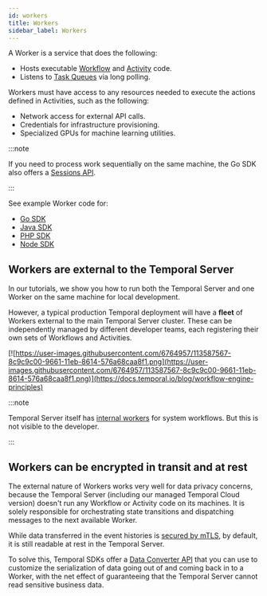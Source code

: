 ```yaml
---
id: workers
title: Workers
sidebar_label: Workers
---
```


A Worker is a service that does the following:

- Hosts executable [Workflow](/docs/concepts/workflows) and [Activity](/docs/concepts/activities) code.
- Listens to [Task Queues](/docs/concepts/task-queues) via long polling.

Workers must have access to any resources needed to execute the actions defined in Activities, such as the following:

- Network access for external API calls.
- Credentials for infrastructure provisioning.
- Specialized GPUs for machine learning utilities.


:::note

If you need to process work sequentially on the same machine, the Go SDK also offers a [Sessions API](https://docs.temporal.io/docs/go/sessions/).

:::

See example Worker code for:

- [Go SDK](docs/go/workers)
- [Java SDK](docs/java/run-your-first-app-tutorial/#the-worker)
- [PHP SDK](docs/php/workers)
- [Node SDK](docs/node/hello-world/#worker)

## Workers are external to the Temporal Server

In our tutorials, we show you how to run both the Temporal Server and one Worker on the same machine for local development.

However, a typical production Temporal deployment will have a **fleet** of Workers external to the main Temporal Server cluster. 
These can be independently managed by different developer teams, each registering their own sets of Workflows and Activities.

[![https://user-images.githubusercontent.com/6764957/113587567-8c9c9c00-9661-11eb-8614-576a68caa8f1.png](https://user-images.githubusercontent.com/6764957/113587567-8c9c9c00-9661-11eb-8614-576a68caa8f1.png)](https://docs.temporal.io/blog/workflow-engine-principles)

:::note

Temporal Server itself has [internal workers](https://docs.temporal.io/blog/workflow-engine-principles/#system-workflows-1910) for system workflows.
But this is not visible to the developer.

:::

## Workers can be encrypted in transit and at rest

The external nature of Workers works very well for data privacy concerns, because the Temporal Server (including our managed Temporal Cloud version) doesn't run any Workflow or Activity code on its machines. 
It is solely responsible for orchestrating state transitions and dispatching messages to the next available Worker. 

While data transferred in the event histories is [secured by mTLS](https://docs.temporal.io/docs/server/security/#encryption-of-network-traffic), by default, it is still readable at rest in the Temporal Server. 

To solve this, Temporal SDKs offer a [Data Converter API](https://docs.temporal.io/docs/java/activities/#activity-interface) that you can use to customize the serialization of data going out of and coming back in to a Worker, with the net effect of guaranteeing that the Temporal Server cannot read sensitive business data.
